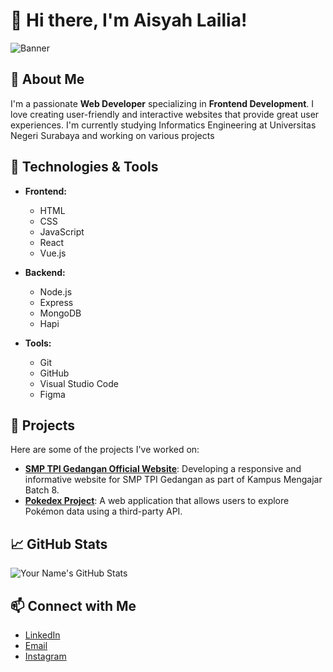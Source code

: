 # 👋 Hi there, I'm Aisyah Lailia!

![Banner](https://via.placeholder.com/1200x400?text=Welcome+to+My+GitHub+Profile)

## 🌱 About Me

I'm a passionate **Web Developer** specializing in **Frontend Development**. I love creating user-friendly and interactive websites that provide great user experiences. I'm currently studying Informatics Engineering at Universitas Negeri Surabaya and working on various projects

## 🔧 Technologies & Tools

- **Frontend:**
  - HTML
  - CSS
  - JavaScript
  - React
  - Vue.js

- **Backend:**
  - Node.js
  - Express
  - MongoDB
  - Hapi

- **Tools:**
  - Git
  - GitHub
  - Visual Studio Code
  - Figma

## 💼 Projects

Here are some of the projects I've worked on:

- **[SMP TPI Gedangan Official Website](https://github.com/aisyahbelajar/smptpigedangan.github.io)**: Developing a responsive and informative website for SMP TPI Gedangan as part of Kampus Mengajar Batch 8.
- **[Pokedex Project](https://github.com/username/pokedex)**: A web application that allows users to explore Pokémon data using a third-party API.

## 📈 GitHub Stats

![Your Name's GitHub Stats](https://github-readme-stats.vercel.app/api?username=aisyahbelajar&show_icons=true&theme=radical)

## 📫 Connect with Me

- [LinkedIn](https://www.linkedin.com/in/aisyahlailia/)
- [Email](aisyahlailia80@gmail.com)
- [Instagram](https://www.instagram.com/aisyahlailia/)

